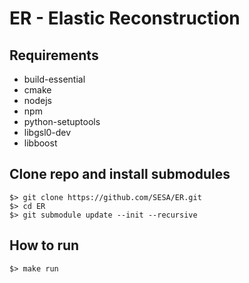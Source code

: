 # ER - Elastic Reconstruction

## Requirements

- build-essential
- cmake
- nodejs
- npm
- python-setuptools
- libgsl0-dev
- libboost

## Clone repo and install submodules
    $> git clone https://github.com/SESA/ER.git
    $> cd ER
    $> git submodule update --init --recursive
    
## How to run
    $> make run
